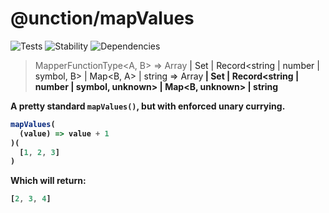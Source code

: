 # @unction/mapValues

![Tests][BADGE_TRAVIS]
![Stability][BADGE_STABILITY]
![Dependencies][BADGE_DEPENDENCY]

> MapperFunctionType<A, B> => Array<A> | Set<A> | Record<string | number | symbol, B> | Map<B, A> | string => Array<B> | Set<B> | Record<string | number | symbol, unknown> | Map<B, unknown> | string

A pretty standard `mapValues()`, but with enforced unary currying.

``` javascript
mapValues(
  (value) => value + 1
)(
  [1, 2, 3]
)
```

Which will return:

``` javascript
[2, 3, 4]
```

[BADGE_TRAVIS]: https://img.shields.io/travis/unctionjs/mapValues.svg?maxAge=2592000&style=flat-square
[BADGE_STABILITY]: https://img.shields.io/badge/stability-strong-green.svg?maxAge=2592000&style=flat-square
[BADGE_DEPENDENCY]: https://img.shields.io/david/unctionjs/mapValues.svg?maxAge=2592000&style=flat-square
